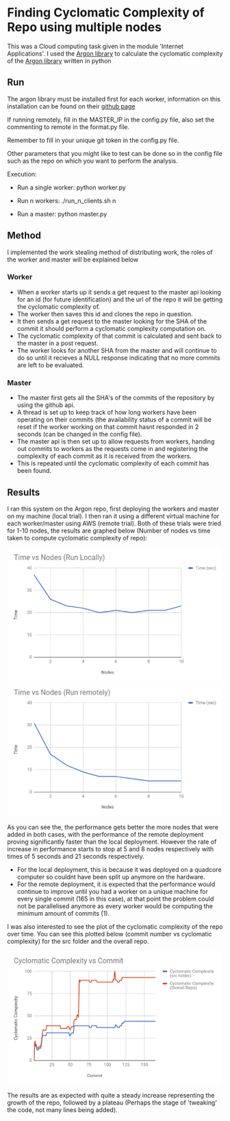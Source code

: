 # Finding Cyclomatic Complexity of Repo using multiple nodes

This was a Cloud computing task given in the module 'Internet Applications'. I used the [Argon library](https://github.com/rubik/argon) to calculate the cyclomatic complexity of the [Argon library](https://github.com/rubik/argon) written in python

## Run
The argon library must be installed first for each worker, information on this installation can be found on their [github page](https://github.com/rubik/argon)

If running remotely, fill in the MASTER_IP in the config.py file, also set the commenting to remote in the format.py file.

Remember to fill in your unique git token in the config.py file.

Other parameters that you might like to test can be done so in the config file such as the repo on which you want to perform the analysis.

Execution:
- Run a single worker:
python worker.py
- Run n workers:
./run_n_clients.sh n

- Run a master:
python master.py


## Method
I implemented the work stealing method of distributing work, the roles of the worker and master will be explained below

### Worker
- When a worker starts up it sends a get request to the master api looking for an id (for future identification) and the url of the repo it will be getting the cyclomatic complexity of.
- The worker then saves this id and clones the repo in question.
- It then sends a get request to the master looking for the SHA of the commit it should perform a cyclomatic complexity computation on.
- The cyclomatic complexity of that commit is calculated and sent back to the master in a post request.
- The worker looks for another SHA from the master and will continue to do so until it recieves a NULL response indicating that no more commits are left to be evaluated.

### Master
- The master first gets all the SHA's of the commits of the repository by using the github api.
- A thread is set up to keep track of how long workers have been operating on their commits (the availability status of a commit will be reset if the worker working on that commit hasnt responded in 2 seconds (can be changed in the config file).
- The master api is then set up to allow requests from workers, handing out commits to workers as the requests come in and registering the complexity of each commit as it is received from the workers.
- This is repeated until the cyclomatic complexity of each commit has been found.

## Results
I ran this system on the Argon repo, first deploying the workers and master on my machine (local trial). I then ran it using a different virtual machine for each worker/master using AWS (remote trial). Both of these trials were tried for 1-10 nodes, the results are graphed below (Number of nodes vs time taken to compute cyclomatic complexity of repo):

![alt text](https://github.com/lavelle96/cyclomatic-complexity/blob/master/graphs/Local.png)
![alt text](https://github.com/lavelle96/cyclomatic-complexity/blob/master/graphs/Remote.png)

As you can see the, the performance gets better the more nodes that were added in both cases, with the performance of the remote deployment proving significantly faster than the local deployment. However the rate of increase in performance starts to stop at 5 and 8 nodes respectively with times of 5 seconds and 21 seconds respectively. 
- For the local deployment, this is because it was deployed on a quadcore computer so couldnt have been split up anymore on the hardware. 
- For the remote deployment, it is expected that the performance would continue to improve until you had a worker on a unique machine for every single commit (165 in this case), at that point the problem could not be parallelised anymore as every worker would be computing the minimum amount of commits (1).

I was also interested to see the plot of the cyclomatic complexity of the repo over time. You can see this plotted below (commit number vs cyclomatic complexity) for the src folder and the overall repo. 

![alt text](https://github.com/lavelle96/cyclomatic-complexity/blob/master/graphs/ccvtime.png)

The results are as expected with quite a steady increase representing the growth of the repo, followed by a plateau (Perhaps the stage of 'tweaking' the code, not many lines being added).

